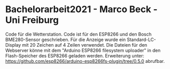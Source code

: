 # Bachelorarbeit2021 - Marco Beck - Uni Freiburg
Code für die Wetterstation. Code ist für den ESP8266 und den Bosch BME280-Sensor geschrieben. 
Für die Anzeige wurde ein Standard-LC-Display mit 20 Zeichen auf 4 Zeilen verwendet.
Die Dateien für den Webserver könne mit dem "Arduino ESP8266 filesystem uploader" in den Flash-Speicher des ESP8266 geladen werden.
Erweiterung unter: https://github.com/esp8266/arduino-esp8266fs-plugin/tree/0.5.0 abrufbar. 
